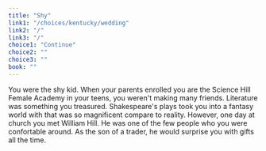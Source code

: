 ```yaml
---
title: "Shy"
link1: "/choices/kentucky/wedding"
link2: "/"
link3: "/"
choice1: "Continue"
choice2: ""
choice3: ""
book: ""
---
```

You were the shy kid. When your parents enrolled you are the Science Hill Female Academy in your teens, you weren't making many friends. Literature was something you treasured. Shakespeare's plays took you into a fantasy world with that was so magnificent compare to reality. However, one day at church you met William Hill. He was one of the few people who you were confortable around. As the son of a trader, he would surprise you with gifts all the time.
